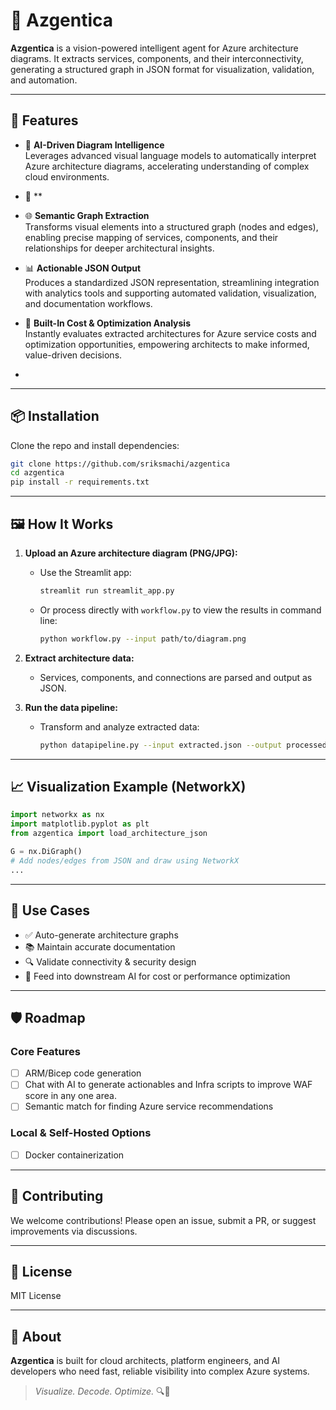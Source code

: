 # 🔷 Azgentica

**Azgentica** is a vision-powered intelligent agent for Azure architecture diagrams. It extracts services, components, and their interconnectivity, generating a structured graph in JSON format for visualization, validation, and automation.

---

## 🚀 Features
- 🧠 **AI-Driven Diagram Intelligence**  
  Leverages advanced visual language models to automatically interpret Azure architecture diagrams, accelerating understanding of complex cloud environments.

- 🤖 **

- 🌐 **Semantic Graph Extraction**  
  Transforms visual elements into a structured graph (nodes and edges), enabling precise mapping of services, components, and their relationships for deeper architectural insights.

- 📊 **Actionable JSON Output**  
  Produces a standardized JSON representation, streamlining integration with analytics tools and supporting automated validation, visualization, and documentation workflows.

- 💸 **Built-In Cost & Optimization Analysis**  
  Instantly evaluates extracted architectures for Azure service costs and optimization opportunities, empowering architects to make informed, value-driven decisions.

- 

---

## 📦 Installation

Clone the repo and install dependencies:

```bash
git clone https://github.com/sriksmachi/azgentica
cd azgentica
pip install -r requirements.txt
```

---

## 🖼️ How It Works

1. **Upload an Azure architecture diagram (PNG/JPG):**
   - Use the Streamlit app:  
     ```bash
     streamlit run streamlit_app.py
     ```
   - Or process directly with `workflow.py` to view the results in command line:
     ```bash
     python workflow.py --input path/to/diagram.png
     ```

2. **Extract architecture data:**
   - Services, components, and connections are parsed and output as JSON.

3. **Run the data pipeline:**
   - Transform and analyze extracted data:
     ```bash
     python datapipeline.py --input extracted.json --output processed.json
     ```

---

## 📈 Visualization Example (NetworkX)

```python
import networkx as nx
import matplotlib.pyplot as plt
from azgentica import load_architecture_json

G = nx.DiGraph()
# Add nodes/edges from JSON and draw using NetworkX
...
```

---

## 🧩 Use Cases

* ✅ Auto-generate architecture graphs
* 📚 Maintain accurate documentation
* 🔍 Validate connectivity & security design
* 🧠 Feed into downstream AI for cost or performance optimization

---

## 🛡️ Roadmap

### Core Features
* [ ] ARM/Bicep code generation
* [ ] Chat with AI to generate actionables and Infra scripts to improve WAF score in any one area. 
* [ ] Semantic match for finding Azure service recommendations

### Local & Self-Hosted Options
* [ ] Docker containerization

---

## 🤝 Contributing

We welcome contributions! Please open an issue, submit a PR, or suggest improvements via discussions.

---

## 📄 License

MIT License

---

## 🧠 About

**Azgentica** is built for cloud architects, platform engineers, and AI developers who need fast, reliable visibility into complex Azure systems.

> *Visualize. Decode. Optimize.* 🔍🚀

